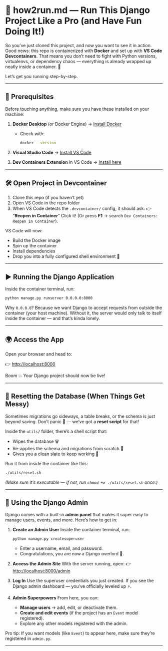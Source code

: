 # 🐳 how2run.md — Run This Django Project Like a Pro (and Have Fun Doing It!)

So you’ve just cloned this project, and now you want to see it in action.
Good news: this repo is containerized with **Docker** and set up with **VS Code Devcontainers**.
That means you don’t need to fight with Python versions, virtualenvs, or dependency chaos — everything is already wrapped up neatly inside a container. 🎁

Let’s get you running step-by-step.

---

## 🚀 Prerequisites

Before touching anything, make sure you have these installed on your machine:

1. **Docker Desktop** (or Docker Engine) → [Install Docker](https://docs.docker.com/get-docker/)

   * Check with:

     ```bash
     docker --version
     ```
2. **Visual Studio Code** → [Install VS Code](https://code.visualstudio.com/)
3. **Dev Containers Extension** in VS Code → [Install here](https://marketplace.visualstudio.com/items?itemName=ms-vscode-remote.remote-containers)

---

## 🛠️ Open Project in Devcontainer

1. Clone this repo (if you haven’t yet)
2. Open VS Code in the repo folder
3. When VS Code detects the `.devcontainer/` config, it should ask:
   👉 “**Reopen in Container**”
   Click it! (Or press **F1** → search `Dev Containers: Reopen in Container`).

VS Code will now:

* Build the Docker image
* Spin up the container
* Install dependencies
* Drop you into a fully configured shell environment 🚀

---

## ▶️ Running the Django Application

Inside the container terminal, run:

```bash
python manage.py runserver 0.0.0.0:8000
```

Why `0.0.0.0`?
Because we want Django to accept requests from outside the container (your host machine).
Without it, the server would only talk to itself inside the container — and that’s kinda lonely.

---

## 🌍 Access the App

Open your browser and head to:

👉 [http://localhost:8000](http://localhost:8000)

Boom 💥 Your Django project should now be live!

---

## 🧹 Resetting the Database (When Things Get Messy)

Sometimes migrations go sideways, a table breaks, or the schema is just beyond saving.
Don’t panic 🚨 — we’ve got a **reset script** for that!

Inside the `utils/` folder, there’s a shell script that:

* Wipes the database 🗑️
* Re-applies the schema and migrations from scratch 🔄
* Gives you a clean slate to keep working 🎯

Run it from inside the container like this:

```bash
./utils/reset.sh
```

*(Make sure it’s executable — if not, run `chmod +x ./utils/reset.sh` once.)*

---

## 👑 Using the Django Admin

Django comes with a built-in **admin panel** that makes it super easy to manage users, events, and more. Here’s how to get in:

1. **Create an Admin User**
   Inside the container terminal, run:

   ```bash
   python manage.py createsuperuser
   ```

   * Enter a username, email, and password.
   * Congratulations, you are now a Django overlord 👑.

2. **Access the Admin Site**
   With the server running, open:
   👉 [http://localhost:8000/admin](http://localhost:8000/admin)

3. **Log In**
   Use the superuser credentials you just created.
   If you see the Django admin dashboard — you’ve officially leveled up ⚡.

4. **Admin Superpowers**
   From here, you can:

   * **Manage users** → add, edit, or deactivate them.
   * **Create and edit events** (if the project has an `Event` model registered).
   * Explore any other models registered with the admin.

Pro tip: If you want models (like `Event`) to appear here, make sure they’re registered in `admin.py`.

---